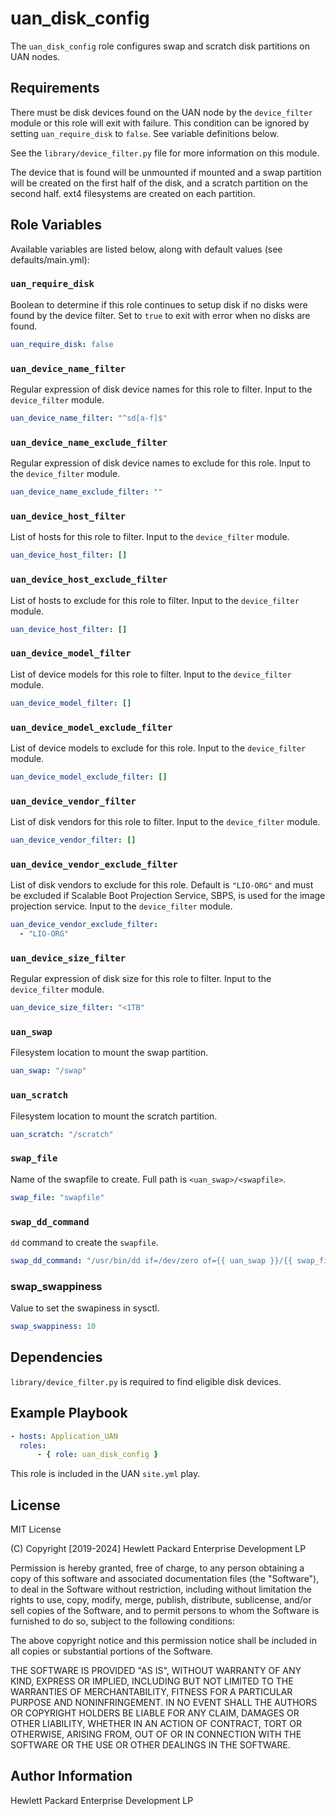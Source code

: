 uan_disk_config
=========

The `uan_disk_config` role configures swap and scratch disk partitions on UAN
nodes.

Requirements
------------

There must be disk devices found on the UAN node by the `device_filter` module
or this role will exit with failure. This condition can be ignored by setting
`uan_require_disk` to `false`. See variable definitions below.

See the `library/device_filter.py` file for more information on this module.

The device that is found will be unmounted if mounted and a swap partition will
be created on the first half of the disk, and a scratch partition on the second
half. ext4 filesystems are created on each partition.

Role Variables
--------------

Available variables are listed below, along with default values (see defaults/main.yml):

### `uan_require_disk`

Boolean to determine if this role continues to setup disk if no disks were found
by the device filter. Set to `true` to exit with error when no disks are found.

```yaml
uan_require_disk: false
```

### `uan_device_name_filter`

Regular expression of disk device names for this role to filter.
Input to the `device_filter` module.

```yaml
uan_device_name_filter: "^sd[a-f]$"
```

### `uan_device_name_exclude_filter`

Regular expression of disk device names to exclude for this role.
Input to the `device_filter` module.

```yaml
uan_device_name_exclude_filter: ""
```

### `uan_device_host_filter`

List of hosts for this role to filter.
Input to the `device_filter` module.

```yaml
uan_device_host_filter: []
```

### `uan_device_host_exclude_filter`

List of hosts to exclude for this role to filter.
Input to the `device_filter` module.

```yaml
uan_device_host_filter: []
```

### `uan_device_model_filter`

List of device models for this role to filter.
Input to the `device_filter` module.

```yaml
uan_device_model_filter: []
```

### `uan_device_model_exclude_filter`

List of device models to exclude for this role.
Input to the `device_filter` module.

```yaml
uan_device_model_exclude_filter: []
```

### `uan_device_vendor_filter`

List of disk vendors for this role to filter.
Input to the `device_filter` module.

```yaml
uan_device_vendor_filter: []
```

### `uan_device_vendor_exclude_filter`

List of disk vendors to exclude for this role.
Default is `"LIO-ORG"` and  must be excluded
if Scalable Boot Projection Service, SBPS, is used
for the image projection service.
Input to the `device_filter` module.

```yaml
uan_device_vendor_exclude_filter:
  - "LIO-ORG"
```

### `uan_device_size_filter`


Regular expression of disk size for this role to filter.
Input to the `device_filter` module.

```yaml
uan_device_size_filter: "<1TB"
```

### `uan_swap`

Filesystem location to mount the swap partition.

```yaml
uan_swap: "/swap"
```

### `uan_scratch`

Filesystem location to mount the scratch partition.

```yaml
uan_scratch: "/scratch"
```

### `swap_file`

Name of the swapfile to create. Full path is `<uan_swap>/<swapfile>`.

```yaml
swap_file: "swapfile"
```

### `swap_dd_command`

`dd` command to create the `swapfile`.

```yaml
swap_dd_command: "/usr/bin/dd if=/dev/zero of={{ uan_swap }}/{{ swap_file }} bs=1GB count=10"
```

### swap_swappiness

Value to set the swapiness in sysctl.

```yaml
swap_swappiness: 10
```

Dependencies
------------

`library/device_filter.py` is required to find eligible disk devices.

Example Playbook
----------------

```yaml
- hosts: Application_UAN
  roles:
      - { role: uan_disk_config }
```

This role is included in the UAN `site.yml` play.

License
-------

MIT License

(C) Copyright [2019-2024] Hewlett Packard Enterprise Development LP

Permission is hereby granted, free of charge, to any person obtaining a
copy of this software and associated documentation files (the "Software"),
to deal in the Software without restriction, including without limitation
the rights to use, copy, modify, merge, publish, distribute, sublicense,
and/or sell copies of the Software, and to permit persons to whom the
Software is furnished to do so, subject to the following conditions:

The above copyright notice and this permission notice shall be included
in all copies or substantial portions of the Software.

THE SOFTWARE IS PROVIDED "AS IS", WITHOUT WARRANTY OF ANY KIND, EXPRESS OR
IMPLIED, INCLUDING BUT NOT LIMITED TO THE WARRANTIES OF MERCHANTABILITY,
FITNESS FOR A PARTICULAR PURPOSE AND NONINFRINGEMENT. IN NO EVENT SHALL
THE AUTHORS OR COPYRIGHT HOLDERS BE LIABLE FOR ANY CLAIM, DAMAGES OR
OTHER LIABILITY, WHETHER IN AN ACTION OF CONTRACT, TORT OR OTHERWISE,
ARISING FROM, OUT OF OR IN CONNECTION WITH THE SOFTWARE OR THE USE OR
OTHER DEALINGS IN THE SOFTWARE.

Author Information
------------------

Hewlett Packard Enterprise Development LP

